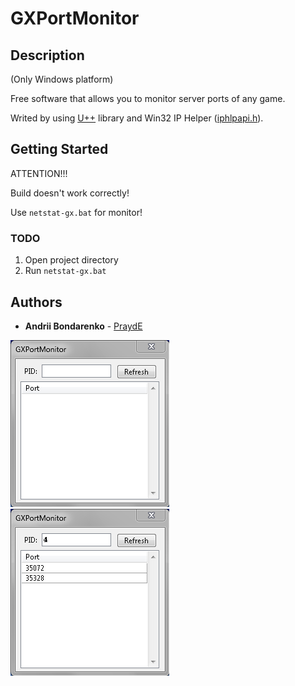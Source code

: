 # GXPortMonitor

## Description

(Only Windows platform)

Free software that allows you to monitor server ports of any game.

Writed by using [U++](https://www.ultimatepp.org) library and Win32 IP Helper ([iphlpapi.h](https://docs.microsoft.com/en-us/windows/win32/api/iphlpapi/)).

## Getting Started

ATTENTION!!!

Build doesn't work correctly!

Use `netstat-gx.bat` for monitor!

### TODO

1. Open project directory
2. Run `netstat-gx.bat`

## Authors

* **Andrii Bondarenko** - [PraydE](https://github.com/PraydE007)

![](scrn1.PNG)
![](scrn2.PNG)